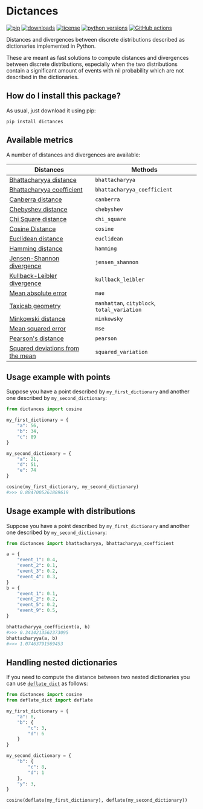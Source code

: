 # Dictances

[![pip](https://badge.fury.io/py/dictances.svg)](https://pypi.org/project/dictances/)
[![downloads](https://pepy.tech/badge/dictances)](https://pepy.tech/project/dictances)
[![license](https://img.shields.io/github/license/LucaCappelletti94/dictances)](https://github.com/LucaCappelletti94/dictances/blob/master/LICENSE)
[![python versions](https://img.shields.io/pypi/pyversions/dictances)](https://www.python.org/downloads/)
[![GitHub actions](https://github.com/LucaCappelletti94/dictances/actions/workflows/python.yml/badge.svg)](https://github.com/LucaCappelletti94/dictances/actions/)


Distances and divergences between discrete distributions described as dictionaries implemented in Python.

These are meant as fast solutions to compute distances and divergences between discrete distributions, especially when the two distributions contain a significant amount of events with nil probability which are not described in the dictionaries.

## How do I install this package?

As usual, just download it using pip:

```shell
pip install dictances
```

## Available metrics

A number of distances and divergences are available:

| Distances                                                                                                      | Methods                                         |
|---------------------------------------------------------------------------------------------------------------|-------------------------------------------------|
| [Bhattacharyya distance](https://en.wikipedia.org/wiki/Bhattacharyya_distance)                                 | `bhattacharyya`                                 |
| [Bhattacharyya coefficient](https://en.wikipedia.org/wiki/Bhattacharyya_distance#Bhattacharyya_coefficient)    | `bhattacharyya_coefficient`                     |
| [Canberra distance](https://en.wikipedia.org/wiki/Canberra_distance)                                           | `canberra`                                      |
| [Chebyshev distance](https://en.wikipedia.org/wiki/Chebyshev_distance)                                         | `chebyshev`                                     |
| [Chi Square distance](https://en.wikipedia.org/wiki/Chi-squared_test)                                          | `chi_square`                                    |
| [Cosine Distance](https://en.wikipedia.org/wiki/Cosine_similarity)                                             | `cosine`                                        |
| [Euclidean distance](https://en.wikipedia.org/wiki/Euclidean_distance)                                         | `euclidean`                                     |
| [Hamming distance](https://en.wikipedia.org/wiki/Hamming_distance)                                             | `hamming`                                       |
| [Jensen-Shannon divergence](https://en.wikipedia.org/wiki/Jensen%E2%80%93Shannon_divergence)                   | `jensen_shannon`                                |
| [Kullback-Leibler divergence](https://en.wikipedia.org/wiki/Kullback%E2%80%93Leibler_divergence)               | `kullback_leibler`                              |
| [Mean absolute error](https://en.wikipedia.org/wiki/Mean_absolute_error)                                       | `mae`                                           |
| [Taxicab geometry](https://en.wikipedia.org/wiki/Taxicab_geometry)                                             | `manhattan`, `cityblock`, `total_variation`     |
| [Minkowski distance](https://en.wikipedia.org/wiki/Minkowski_distance)                                         | `minkowsky`                                     |
| [Mean squared error](https://en.wikipedia.org/wiki/Mean_squared_error)                                         | `mse`                                           |
| [Pearson's distance](https://en.wikipedia.org/wiki/Pearson_correlation_coefficient#Pearson's_distance)         | `pearson`                                       |
| [Squared deviations from the mean](https://en.wikipedia.org/wiki/Squared_deviations_from_the_mean)             | `squared_variation`                             |

## Usage example with points

Suppose you have a point described by `my_first_dictionary` and another one described by `my_second_dictionary`:

```python
from dictances import cosine

my_first_dictionary = {
    "a": 56,
    "b": 34,
    "c": 89
}

my_second_dictionary = {
    "a": 21,
    "d": 51,
    "e": 74
}

cosine(my_first_dictionary, my_second_dictionary)
#>>> 0.8847005261889619
```

## Usage example with distributions

Suppose you have a point described by `my_first_dictionary` and another one described by `my_second_dictionary`:

```python
from dictances import bhattacharyya, bhattacharyya_coefficient

a = {
    "event_1": 0.4,
    "event_2": 0.1,
    "event_3": 0.2,
    "event_4": 0.3,
}
b = {
    "event_1": 0.1,
    "event_2": 0.2,
    "event_5": 0.2,
    "event_9": 0.5,
}

bhattacharyya_coefficient(a, b)
#>>> 0.3414213562373095
bhattacharyya(a, b)
#>>> 1.07463791569453
```

## Handling nested dictionaries

If you need to compute the distance between two nested dictionaries you can use [`deflate_dict`](https://github.com/LucaCappelletti94/deflate_dict) as follows:

```python
from dictances import cosine
from deflate_dict import deflate

my_first_dictionary = {
    "a": 8,
    "b": {
        "c": 3,
        "d": 6
    }
}

my_second_dictionary = {
    "b": {
        "c": 8,
        "d": 1
    },
    "y": 3,
}

cosine(deflate(my_first_dictionary), deflate(my_second_dictionary))
```
